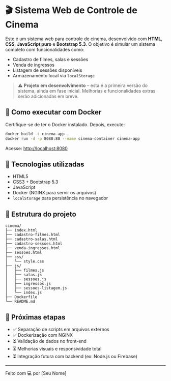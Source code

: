 # 🎬 Sistema Web de Controle de Cinema

Este é um sistema web para controle de cinema, desenvolvido com **HTML**, **CSS**, **JavaScript puro** e **Bootstrap 5.3**. O objetivo é simular um sistema completo com funcionalidades como:

- Cadastro de filmes, salas e sessões
- Venda de ingressos
- Listagem de sessões disponíveis
- Armazenamento local via `localStorage`

> ⚠️ **Projeto em desenvolvimento** – esta é a primeira versão do sistema, ainda em fase inicial. Melhorias e funcionalidades extras serão adicionadas em breve.

## 🚀 Como executar com Docker

Certifique-se de ter o Docker instalado. Depois, execute:

```bash
docker build -t cinema-app .
docker run -d -p 8080:80 --name cinema-container cinema-app
```

Acesse: [http://localhost:8080](http://localhost:8080)

## 🧱 Tecnologias utilizadas

- HTML5
- CSS3 + Bootstrap 5.3
- JavaScript
- Docker (NGINX para servir os arquivos)
- `localStorage` para persistência no navegador

## 📁 Estrutura do projeto

```
cinema/
├── index.html
├── cadastro-filmes.html
├── cadastro-salas.html
├── cadastro-sessoes.html
├── venda-ingressos.html
├── sessoes.html
├── css/
│   └── style.css
├── js/
│   ├── filmes.js
│   ├── salas.js
│   ├── sessoes.js
│   ├── ingressos.js
│   ├── sessoes-listagem.js
│   └── index.js
├── Dockerfile
└── README.md
```

## 📌 Próximas etapas

- ✅ Separação de scripts em arquivos externos
- ✅ Dockerização com NGINX
- ⏳ Validação de dados no front-end
- ⏳ Melhorias visuais e responsividade total
- ⏳ Integração futura com backend (ex: Node.js ou Firebase)

---

Feito com 💻 por [Seu Nome]
